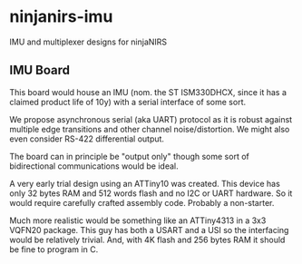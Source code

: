 # ninjanirs-imu

IMU and multiplexer designs for ninjaNIRS

## IMU Board

This board would house an IMU (nom. the ST ISM330DHCX, since it has a
claimed product life of 10y) with a serial interface of some sort.

We propose asynchronous serial (aka UART) protocol as it is robust
against multiple edge transitions and other channel noise/distortion.
We might also even consider RS-422 differential output.

The board can in principle be "output only" though some sort of
bidirectional communications would be ideal.

A very early trial design using an ATTiny10 was created.
This device has only 32 bytes RAM and 512 words flash and no I2C or
UART hardware.  So it would require carefully crafted assembly code.
Probably a non-starter.

Much more realistic would be something like an ATTiny4313 in a 3x3
VQFN20 package.  This guy has both a USART and a USI so the
interfacing would be relatively trivial.  And, with 4K flash and 256
bytes RAM it should be fine to program in C.

